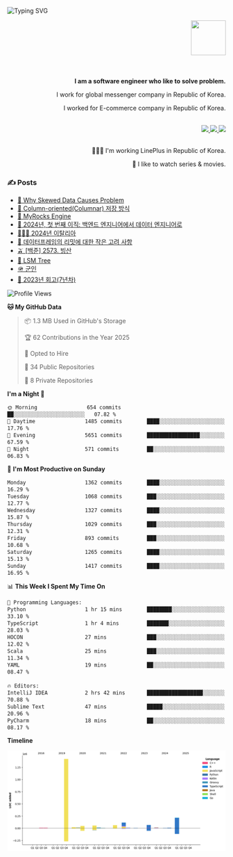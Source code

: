 ![Typing SVG](https://readme-typing-svg.herokuapp.com/?lines=Hello,+I'm+Changkwon+😎&height=150&width=1024&size=40&color=458588&background=282828&center=true&vCenter=true&multiline=false&duration=2000&pause=0)

<div align=right>
  <a href="https://github.com/devxb/gitanimals">
    <img
      src="https://render.gitanimals.org/lines/spearkkk?pet-id=624227435622945015"
      width="80"
      height="80"
    />
  </a>
  <br/>
  <br/>  
  <br/>
  
  **I am a software engineer who like to solve problem.**<br/>

  I work for global messenger company in Republic of Korea.<br/> 
  
  I worked for E-commerce company in Republic of Korea.<br/>
  <br/>

  <a href="https://www.linkedin.com/in/spearkkk/" target="_blank">
    <img src="https://img.shields.io/badge/LinkedIn-305D61.svg?&style=for-the-badge&logo=linkedin&logoColor=ffffff&labelColor=305D61&logoWidth=20"/>
  </a>
  <a href="http://spearkkk.dev/en/resume/" target="_blank">
    <img src="https://img.shields.io/badge/resume-305D61.svg?&style=for-the-badge&logo=ReadtheDocs&logoColor=ffffff&labelColor=305D61&logoWidth=20"/>
  </a>
  <a href="https://spearkkk.dev/" target="_blank">
    <img src="https://img.shields.io/badge/blog-305D61.svg?&style=for-the-badge&logo=ReadtheDocs&logoColor=ffffff&labelColor=305D61&logoWidth=20"/>
  </a>
  
  <br/>
  <br/>
  
  👨🏼‍💻 I'm working LinePlus in Republic of Korea.
  <br/>
  
  🍿 I like to watch series & movies.
  <br/>

</div>
  
<div align=left>
  
  <div>
    
  ### ✍️ Posts
    
  </div>
  
  <!-- BLOGPOSTS:START -->
- [🍐 Why Skewed Data Causes Problem](https://spearkkk.dev/why-skewed-data-causes-problem)
- [🥖 Column-oriented(Columnar) 저장 방식](https://spearkkk.dev/column-oriented)
- [🍓 MyRocks Engine](https://spearkkk.dev/my-rocks_engine)
- [📝 2024년, 첫 번째 이직: 백엔드 엔지니어에서 데이터 엔지니어로](https://spearkkk.dev/2024-first-changing-company-from-backend-to-data-engineer)
- [🧑🏼‍🍳 2024년 이탈리아](https://spearkkk.dev/2024-italy)
- [🍄 데이터프레임의 리밋에 대한 작은 고려 사항](https://spearkkk.dev/dataframe-limit)
- [🫒 [백준] 2573. 빙산](https://spearkkk.dev/%EB%B0%B1%EC%A4%80-2573-%EB%B9%99%EC%82%B0)
- [🌽 LSM Tree](https://spearkkk.dev/lsm-tree)
- [🪖 군인](https://spearkkk.dev/soldier)
- [📝 2023년 회고(7년차)](https://spearkkk.dev/7%EB%85%84%EC%B0%A8-%ED%9A%8C%EA%B3%A0)
<!-- BLOGPOSTS:END -->

  
<!--START_SECTION:waka-->
![Profile Views](http://img.shields.io/badge/Profile%20Views-0-blue)

**🐱 My GitHub Data** 

> 📦 1.3 MB Used in GitHub's Storage 
 > 
> 🏆 62 Contributions in the Year 2025
 > 
> 💼 Opted to Hire
 > 
> 📜 34 Public Repositories 
 > 
> 🔑 8 Private Repositories 
 > 
**I'm a Night 🦉** 

```text
🌞 Morning                654 commits         ██░░░░░░░░░░░░░░░░░░░░░░░   07.82 % 
🌆 Daytime                1485 commits        ████░░░░░░░░░░░░░░░░░░░░░   17.76 % 
🌃 Evening                5651 commits        █████████████████░░░░░░░░   67.59 % 
🌙 Night                  571 commits         ██░░░░░░░░░░░░░░░░░░░░░░░   06.83 % 
```
📅 **I'm Most Productive on Sunday** 

```text
Monday                   1362 commits        ████░░░░░░░░░░░░░░░░░░░░░   16.29 % 
Tuesday                  1068 commits        ███░░░░░░░░░░░░░░░░░░░░░░   12.77 % 
Wednesday                1327 commits        ████░░░░░░░░░░░░░░░░░░░░░   15.87 % 
Thursday                 1029 commits        ███░░░░░░░░░░░░░░░░░░░░░░   12.31 % 
Friday                   893 commits         ███░░░░░░░░░░░░░░░░░░░░░░   10.68 % 
Saturday                 1265 commits        ████░░░░░░░░░░░░░░░░░░░░░   15.13 % 
Sunday                   1417 commits        ████░░░░░░░░░░░░░░░░░░░░░   16.95 % 
```


📊 **This Week I Spent My Time On** 

```text
💬 Programming Languages: 
Python                   1 hr 15 mins        ████████░░░░░░░░░░░░░░░░░   33.10 % 
TypeScript               1 hr 4 mins         ███████░░░░░░░░░░░░░░░░░░   28.03 % 
HOCON                    27 mins             ███░░░░░░░░░░░░░░░░░░░░░░   12.02 % 
Scala                    25 mins             ███░░░░░░░░░░░░░░░░░░░░░░   11.34 % 
YAML                     19 mins             ██░░░░░░░░░░░░░░░░░░░░░░░   08.47 % 

🔥 Editors: 
IntelliJ IDEA            2 hrs 42 mins       ██████████████████░░░░░░░   70.88 % 
Sublime Text             47 mins             █████░░░░░░░░░░░░░░░░░░░░   20.96 % 
PyCharm                  18 mins             ██░░░░░░░░░░░░░░░░░░░░░░░   08.17 % 
```

**Timeline**

![Lines of Code chart](https://raw.githubusercontent.com/spearkkk/spearkkk/main/assets/bar_graph.png)


<!--END_SECTION:waka-->
</div>

